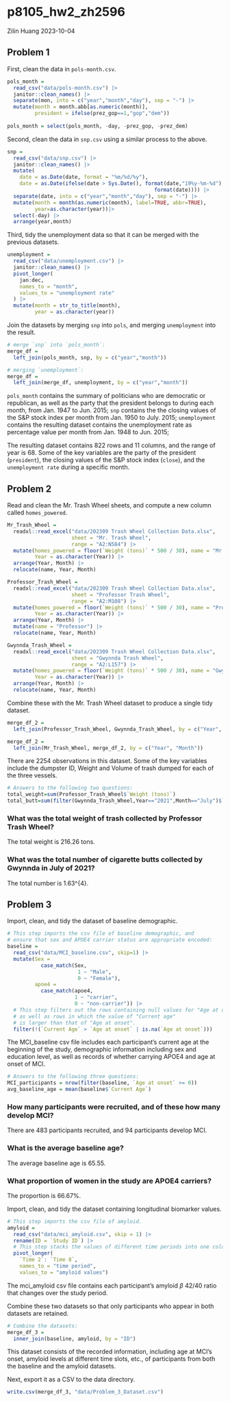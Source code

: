 p8105_hw2_zh2596
================
Zilin Huang
2023-10-04

## Problem 1

First, clean the data in `pols-month.csv`.

``` r
pols_month = 
  read_csv("data/pols-month.csv") |>
  janitor::clean_names() |>
  separate(mon, into = c("year","month","day"), sep = "-") |>
  mutate(month = month.abb[as.numeric(month)],
         president = ifelse(prez_gop==1,"gop","dem"))
  
pols_month = select(pols_month, -day, -prez_gop, -prez_dem)
```

Second, clean the data in `snp.csv` using a similar process to the
above.

``` r
snp = 
  read_csv("data/snp.csv") |>
  janitor::clean_names() |>  
  mutate(
    date = as.Date(date, format = "%m/%d/%y"),
    date = as.Date(ifelse(date > Sys.Date(), format(date,"19%y-%m-%d"),
                                                format(date)))) |>
  separate(date, into = c("year","month","day"), sep = "-") |>
  mutate(month = month(as.numeric(month), label=TRUE, abbr=TRUE),
         year=as.character(year))|>
  select(-day) |>
  arrange(year,month)
```

Third, tidy the unemployment data so that it can be merged with the
previous datasets.

``` r
unemployment =
  read_csv("data/unemployment.csv") |>
  janitor::clean_names() |>
  pivot_longer(
    jan:dec,
    names_to = "month",
    values_to = "unemployment rate"
  ) |>
  mutate(month = str_to_title(month),
         year = as.character(year))
```

Join the datasets by merging `snp` into `pols`, and merging
`unemployment` into the result.

``` r
# merge `snp` into `pols_month`:
merge_df =
  left_join(pols_month, snp, by = c("year","month"))

# merging `unemployment`:
merge_df = 
  left_join(merge_df, unemployment, by = c("year","month"))
```

`pols_month` contains the summary of politicians who are democratic or
republican, as well as the party that the president belongs to during
each month, from Jan. 1947 to Jun. 2015; `snp` contains the the closing
values of the S&P stock index per month from Jan. 1950 to July. 2015;
`unemployment` contains the resulting dataset contains the unemployment
rate as percentage value per month from Jan. 1948 to Jun. 2015;

The resulting dataset contains 822 rows and 11 columns, and the range of
year is 68. Some of the key variables are the party of the president
(`president`), the closing values of the S&P stock index (`close`), and
the `unemployment rate` during a specific month.

## Problem 2

Read and clean the Mr. Trash Wheel sheets, and compute a new column
called `homes_powered`.

``` r
Mr_Trash_Wheel = 
  readxl::read_excel("data/202309 Trash Wheel Collection Data.xlsx", 
                     sheet = "Mr. Trash Wheel",
                     range = "A2:N584") |>
  mutate(homes_powered = floor(`Weight (tons)` * 500 / 30), name = "Mr.Trash", 
         Year = as.character(Year)) |>
  arrange(Year, Month) |>
  relocate(name, Year, Month)
```

``` r
Professor_Trash_Wheel = 
  readxl::read_excel("data/202309 Trash Wheel Collection Data.xlsx", 
                     sheet = "Professor Trash Wheel",
                     range = "A2:M108") |>
  mutate(homes_powered = floor(`Weight (tons)` * 500 / 30), name = "Professor",
         Year = as.character(Year)) |>
  arrange(Year, Month) |>
  mutate(name = "Professor") |>
  relocate(name, Year, Month)
```

``` r
Gwynnda_Trash_Wheel = 
  readxl::read_excel("data/202309 Trash Wheel Collection Data.xlsx", 
                     sheet = "Gwynnda Trash Wheel",
                     range = "A2:L157") |>
  mutate(homes_powered = floor(`Weight (tons)` * 500 / 30), name = "Gwynnda",
         Year = as.character(Year)) |>
  arrange(Year, Month) |>
  relocate(name, Year, Month)
```

Combine these with the Mr. Trash Wheel dataset to produce a single tidy
dataset.

``` r
merge_df_2 =
  left_join(Professor_Trash_Wheel, Gwynnda_Trash_Wheel, by = c("Year", "Month"))

merge_df_2 = 
  left_join(Mr_Trash_Wheel, merge_df_2, by = c("Year", "Month"))
```

There are 2254 observations in this dataset. Some of the key variables
include the dumpster ID, Weight and Volume of trash dumped for each of
the three vessels.

``` r
# Answers to the following two questions:
total_weight=sum(Professor_Trash_Wheel$`Weight (tons)`)
total_butt=sum(filter(Gwynnda_Trash_Wheel,Year=="2021",Month=="July")$`Cigarette Butts`)
```

### What was the total weight of trash collected by Professor Trash Wheel?

The total weight is 216.26 tons.

### What was the total number of cigarette butts collected by Gwynnda in July of 2021?

The total number is 1.63^{4}.

## Problem 3

Import, clean, and tidy the dataset of baseline demographic.

``` r
# This step imports the csv file of baseline demographic, and 
# ensure that sex and APOE4 carrier status are appropriate encoded:
baseline = 
  read_csv("data/MCI_baseline.csv", skip=1) |>
  mutate(Sex = 
           case_match(Sex,
                       1 ~ "Male",
                       0 ~ "Female"),
         apoe4 = 
           case_match(apoe4,
                      1 ~ "carrier",
                      0 ~ "non-carrier")) |>
  # This step filters out the rows containing null values for "Age at onset",
  # as well as rows in which the value of "Current age" 
  # is larger than that of "Age at onset".
  filter(!(`Current Age` > `Age at onset` | is.na(`Age at onset`)))
```

The MCI_baseline csv file includes each participant’s current age at the
beginning of the study, demographic information including sex and
education level, as well as records of whether carrying APOE4 and age at
onset of MCI.

``` r
# Answers to the following three questions:
MCI_participants = nrow(filter(baseline, `Age at onset` >= 0))
avg_baseline_age = mean(baseline$`Current Age`)
```

### How many participants were recruited, and of these how many develop MCI?

There are 483 participants recruited, and 94 participants develop MCI.

### What is the average baseline age?

The average baseline age is 65.55.

### What proportion of women in the study are APOE4 carriers?

The proportion is 66.67%.

Import, clean, and tidy the dataset containing longitudinal biomarker
values.

``` r
# This step imports the csv file of amyloid.
amyloid = 
  read_csv("data/mci_amyloid.csv", skip = 1) |>
  rename(ID = `Study ID`) |>
  # This step stacks the values of different time periods into one column.
  pivot_longer(
    `Time 2`: `Time 8`,
    names_to = "time period", 
    values_to = "amyloid values")
```

The mci_amyloid csv file contains each participant’s amyloid $\beta$
42/40 ratio that changes over the study period.

Combine these two datasets so that only participants who appear in both
datasets are retained.

``` r
# Combine the datasets:
merge_df_3 = 
  inner_join(baseline, amyloid, by = "ID")
```

This dataset consists of the recorded information, including age at
MCI’s onset, amyloid levels at different time slots, etc., of
participants from both the baseline and the amyloid datasets.

Next, export it as a CSV to the data directory.

``` r
write.csv(merge_df_3, "data/Problem_3_Dataset.csv")
```
